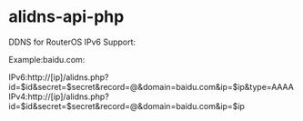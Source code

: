 # alidns-api-php
DDNS for RouterOS
IPv6 Support:

Example:baidu.com:

IPv6:http://[ip]/alidns.php?id=$id&secret=$secret&record=@&domain=baidu.com&ip=$ip&type=AAAA
IPv4:http://[ip]/alidns.php?id=$id&secret=$secret&record=@&domain=baidu.com&ip=$ip


